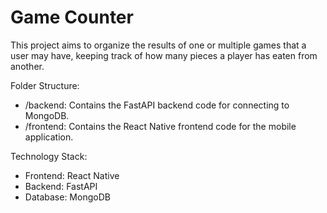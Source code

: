 # Game Counter

This project aims to organize the results of one or multiple games that a user may have, keeping track of how many pieces a player has eaten from another.

Folder Structure:
- /backend: Contains the FastAPI backend code for connecting to MongoDB.
- /frontend: Contains the React Native frontend code for the mobile application.

Technology Stack:
- Frontend: React Native
- Backend: FastAPI
- Database: MongoDB

